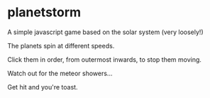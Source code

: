 # planetstorm

A simple javascript game based on the solar system (very loosely!)

The planets spin at different speeds.

Click them in order, from outermost inwards, to stop them moving.

Watch out for the meteor showers...

Get hit and you're toast.
